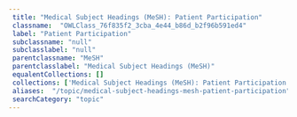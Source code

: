 ```yaml
--- 
 title: "Medical Subject Headings (MeSH): Patient Participation" 
 classname:  "OWLClass_76f835f2_3cba_4e44_b86d_b2f96b591ed4" 
 label: "Patient Participation" 
 subclassname: "null" 
 subclasslabel: "null" 
 parentclassname: "MeSH" 
 parentclasslabel: "Medical Subject Headings (MeSH)" 
 equalentCollections: [] 
 collections: ['Medical Subject Headings (MeSH): Patient Participation']
 aliases:  "/topic/medical-subject-headings-mesh-patient-participation"  
 searchCategory: "topic" 
---
```

